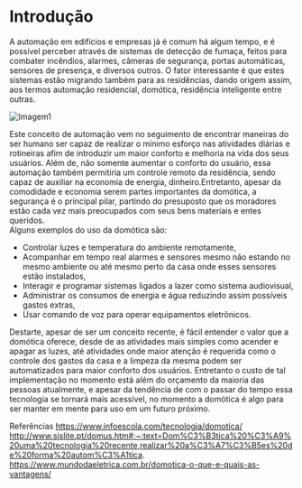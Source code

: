# Introdução 
A automação em edifícios e empresas já é comum há algum tempo, e é possível perceber através de sistemas de detecção de fumaça, feitos para combater incêndios, alarmes, câmeras de segurança, portas automáticas, sensores de presença, e diversos outros. O fator interessante é que estes sistemas estão migrando também para as residências, dando origem assim, aos termos automação residencial, domótica, residência inteligente entre outras.<br />

![Imagem1](https://www.google.com/search?q=dom%C3%B3tica&sxsrf=AOaemvLNMjKd6sykl4Y9JEcYXbmAhRRyXw:1634732526082&tbm=isch&source=iu&ictx=1&fir=hhVsrC9c3zEb1M%252C7vn5qprFVETY0M%252C_%253BYZMNfmU22v3SJM%252CiDIj6z1uAIqXPM%252C_%253BF4O7OQt4C_6tPM%252CNqVda3FRwE7b0M%252C_%253BzKkHkKFNfTEWRM%252CLKoqfADkbVRqZM%252C_%253BNyMZULjj_tppSM%252Cj_tCXqYymWPz9M%252C_%253B_QjlwzsDQaZjbM%252CgU1MqzQW7MEUMM%252C_&vet=1&usg=AI4_-kSC9tCdsfddUAMG23y_Ut1HPKgR5Q&sa=X&sqi=2&ved=2ahUKEwiT4pOc_djzAhWkqJUCHY7NC80Q_h16BAhREAE#imgrc=F4O7OQt4C_6tPM)

Este conceito de automação vem no seguimento de encontrar maneiras do ser humano ser capaz de realizar o mínimo esforço nas atividades diárias e rotineiras afim de introduzir um maior conforto e melhoria na vida dos seus usuários. Além de, não somente aumentar o conforto do usuário, essa automação também permitiria um controle remoto da residência, sendo capaz de auxiliar na economia de energia, dinheiro.Entretanto, apesar da comodidade e economia serem partes importantes da domótica, a segurança é o principal pilar, partindo do presuposto que os moradores estão cada vez mais preocupados com seus bens materiais e entes queridos.<br >Alguns exemplos do uso da domótica são:<br >
* Controlar luzes e temperatura do ambiente remotamente,
* Acompanhar em tempo real alarmes e sensores mesmo não estando no mesmo ambiente ou até mesmo perto da casa onde esses sensores estão instalados,
* Interagir e programar sistemas ligados a lazer como sistema audiovisual,
* Administrar os consumos de energia e água reduzindo assim possíveis gastos extras,
* Usar comando de voz para operar equipamentos eletrônicos.

Destarte, apesar de ser um conceito recente, é fácil entender o valor que a domótica oferece, desde de as atividades mais simples como acender e apagar as luzes, até atividades onde maior atenção é requerida como o controle dos gastos da casa e a limpeza da mesma podem ser automatizados para maior conforto dos usuários. Entretanto o custo de tal implementação no momento está além do orçamento da maioria das pessoas atualmente, e apesar da tendência de com o passar do tempo essa tecnologia se tornará mais acessível, no momento a domótica é algo para ser manter em mente para uso em um futuro próximo. <br />                 


Referências
https://www.infoescola.com/tecnologia/domotica/
http://www.sislite.pt/domus.htm#:~:text=Dom%C3%B3tica%20%C3%A9%20uma%20tecnologia%20recente,realizar%20a%C3%A7%C3%B5es%20de%20forma%20autom%C3%A1tica.
https://www.mundodaeletrica.com.br/domotica-o-que-e-quais-as-vantagens/
